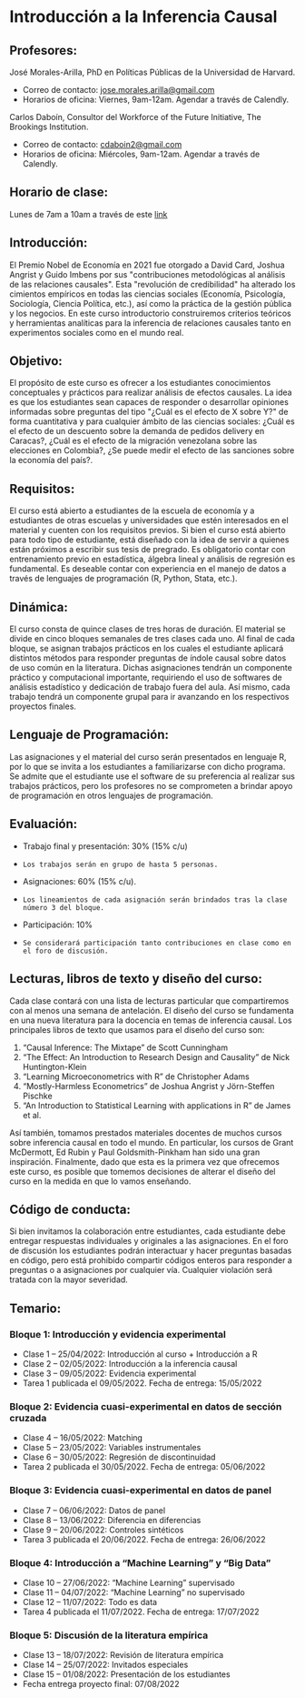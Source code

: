 # Introducción a la Inferencia Causal

## Profesores:
José Morales-Arilla, PhD en Políticas Públicas de la Universidad de Harvard.
- Correo de contacto: jose.morales.arilla@gmail.com
- Horarios de oficina: Viernes, 9am-12am. Agendar a través de Calendly.

Carlos Daboín, Consultor del Workforce of the Future Initiative, The Brookings Institution.
- Correo de contacto: cdaboin2@gmail.com
- Horarios de oficina: Miércoles, 9am-12am. Agendar a través de Calendly.

## Horario de clase:
Lunes de 7am a 10am a través de este [link](https://harvard.zoom.us/my/josemoralesarilla)

## Introducción:
El Premio Nobel de Economía en 2021 fue otorgado a David Card, Joshua Angrist y Guido Imbens por sus "contribuciones metodológicas al análisis de las relaciones causales". Esta "revolución de credibilidad" ha alterado los cimientos empíricos en todas las ciencias sociales (Economía, Psicología, Sociología, Ciencia Política, etc.), así como la práctica de la gestión pública y los negocios. En este curso introductorio construiremos criterios teóricos y herramientas analíticas para la inferencia de relaciones causales tanto en experimentos sociales como en el mundo real. 

## Objetivo: 
El propósito de este curso es ofrecer a los estudiantes conocimientos conceptuales y prácticos para realizar análisis de efectos causales. La idea es que los estudiantes sean capaces de responder o desarrollar opiniones informadas sobre preguntas del tipo "¿Cuál es el efecto de X sobre Y?" de forma cuantitativa y para cualquier ámbito de las ciencias sociales: ¿Cuál es el efecto de un descuento sobre la demanda de pedidos delivery en Caracas?, ¿Cuál es el efecto de la migración venezolana sobre las elecciones en Colombia?, ¿Se puede medir el efecto de las sanciones sobre la economía del país?. 

## Requisitos: 
El curso está abierto a estudiantes de la escuela de economía y a estudiantes de otras escuelas y universidades que estén interesados en el material y cuenten con los requisitos previos. Si bien el curso está abierto para todo tipo de estudiante, está diseñado con la idea de servir a quienes están próximos a escribir sus tesis de pregrado. Es obligatorio contar con entrenamiento previo en estadística, álgebra lineal y análisis de regresión es fundamental. Es deseable contar con experiencia en el manejo de datos a través de lenguajes de programación (R, Python, Stata, etc.). 

## Dinámica: 
El curso consta de quince clases de tres horas de duración. El material se divide en cinco bloques semanales de tres clases cada uno. Al final de cada bloque, se asignan trabajos prácticos en los cuales el estudiante aplicará distintos métodos para responder preguntas de índole causal sobre datos de uso común en la literatura. Dichas asignaciones tendrán un componente práctico y computacional importante, requiriendo el uso de softwares de análisis estadístico y dedicación de trabajo fuera del aula. Así mismo, cada trabajo tendrá un componente grupal para ir avanzando en los respectivos proyectos finales.

## Lenguaje de Programación:
Las asignaciones y el material del curso serán presentados en lenguaje R, por lo que se invita a los estudiantes a familiarizarse con dicho programa. Se admite que el estudiante use el software de su preferencia al realizar sus trabajos prácticos, pero los profesores no se comprometen a brindar apoyo de programación en otros lenguajes de programación. 

## Evaluación:
-	Trabajo final y presentación: 30% (15% c/u)
-	  Los trabajos serán en grupo de hasta 5 personas.
-	Asignaciones: 60% (15% c/u).
-	  Los lineamientos de cada asignación serán brindados tras la clase número 3 del bloque.
-	Participación: 10%
-	  Se considerará participación tanto contribuciones en clase como en el foro de discusión. 

## Lecturas, libros de texto y diseño del curso:
Cada clase contará con una lista de lecturas particular que compartiremos con al menos una semana de antelación. El diseño del curso se fundamenta en una nueva literatura para la docencia en temas de inferencia causal. Los principales libros de texto que usamos para el diseño del curso son: 

1.	“Causal Inference: The Mixtape” de Scott Cunningham
2.	“The Effect: An Introduction to Research Design and Causality” de Nick Huntington-Klein
3.	“Learning Microeconometrics with R” de Christopher Adams
4.	“Mostly-Harmless Econometrics” de Joshua Angrist y Jörn-Steffen Pischke
5.	“An Introduction to Statistical Learning with applications in R” de James et al.

Así también, tomamos prestados materiales docentes de muchos cursos sobre inferencia causal en todo el mundo. En particular, los cursos de Grant McDermott, Ed Rubin y Paul Goldsmith-Pinkham han sido una gran inspiración. Finalmente, dado que esta es la primera vez que ofrecemos este curso, es posible que tomemos decisiones de alterar el diseño del curso en la medida en que lo vamos enseñando.

## Código de conducta:
Si bien invitamos la colaboración entre estudiantes, cada estudiante debe entregar respuestas individuales y originales a las asignaciones. En el foro de discusión los estudiantes podrán interactuar y hacer preguntas basadas en código, pero está prohibido compartir códigos enteros para responder a preguntas o a asignaciones por cualquier vía. Cualquier violación será tratada con la mayor severidad.

## Temario:

###	Bloque 1: Introducción y evidencia experimental

-	Clase 1 – 25/04/2022: Introducción al curso + Introducción a R
-	Clase 2 – 02/05/2022: Introducción a la inferencia causal
-	Clase 3 – 09/05/2022: Evidencia experimental
-	Tarea 1 publicada el 09/05/2022. Fecha de entrega: 15/05/2022

###	Bloque 2: Evidencia cuasi-experimental en datos de sección cruzada
-	Clase 4 – 16/05/2022: Matching
-	Clase 5 – 23/05/2022: Variables instrumentales
-	Clase 6 – 30/05/2022: Regresión de discontinuidad
-	Tarea 2 publicada el 30/05/2022. Fecha de entrega: 05/06/2022

###	Bloque 3: Evidencia cuasi-experimental en datos de panel
-	Clase 7 – 06/06/2022: Datos de panel
-	Clase 8 – 13/06/2022: Diferencia en diferencias
-	Clase 9 – 20/06/2022: Controles sintéticos
-	Tarea 3 publicada el 20/06/2022. Fecha de entrega: 26/06/2022

###	Bloque 4: Introducción a “Machine Learning” y “Big Data”
-	Clase 10 – 27/06/2022: “Machine Learning” supervisado
-	Clase 11 – 04/07/2022: “Machine Learning” no supervisado
-	Clase 12 – 11/07/2022: Todo es data
-	Tarea 4 publicada el 11/07/2022. Fecha de entrega: 17/07/2022

###	Bloque 5: Discusión de la literatura empírica
-	Clase 13 – 18/07/2022: Revisión de literatura empírica
-	Clase 14 – 25/07/2022: Invitados especiales
-	Clase 15 – 01/08/2022: Presentación de los estudiantes
-	Fecha entrega proyecto final: 07/08/2022

